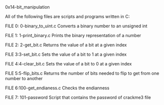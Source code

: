 0x14-bit_manipulation

All of the following files are scripts and programs written in C:

FILE 0: 0-binary_to_uint.c
Converts a binary number to an unsigned int

FILE 1: 1-print_binary.c
Prints the binary representation of a number

FILE 2: 2-get_bit.c
Returns the value of a bit at a given index

FILE 3:3-set_bit.c 
Sets the value of a bit to 1 at a given index

FILE 4:4-clear_bit.c
Sets the value of a bit to 0 at a given index

FILE 5:5-flip_bits.c
Returns the number of bits needed to flip to get from one number to another

FILE 6:100-get_endianess.c
Checks the endianness

FILE 7: 101-password
Script that contains the password of crackme3 file
